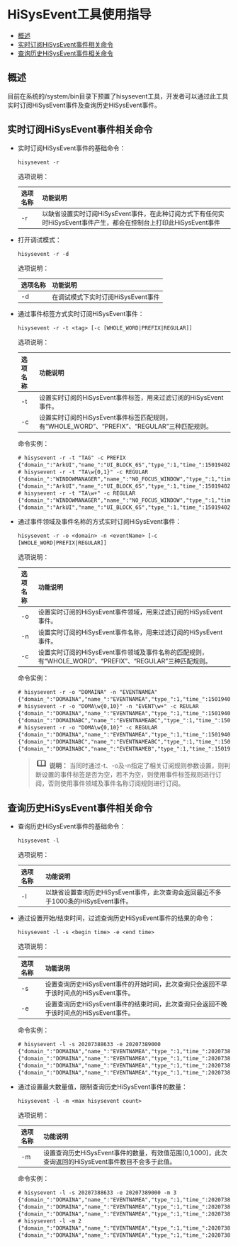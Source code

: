 # HiSysEvent工具使用指导<a name="ZH-CN_TOPIC_0000001231614021"></a>

-   [概述](#section1886702718521)
-   [实时订阅HiSysEvent事件相关命令](#section1210623418527)
-   [查询历史HiSysEvent事件相关命令](#section1210623418539)

## 概述<a name="section1886702718521"></a>

目前在系统的/system/bin目录下预置了hisysevent工具，开发者可以通过此工具实时订阅HiSysEvent事件及查询历史HiSysEvent事件。

## 实时订阅HiSysEvent事件相关命令<a name="section1210623418527"></a>

-   实时订阅HiSysEvent事件的基础命令：

    ```
    hisysevent -r
    ```

    选项说明：

    | 选项名称 | 功能说明  |
    | -------- | --------- |
    | -r&nbsp;        | 以缺省设置实时订阅HiSysEvent事件，在此种订阅方式下有任何实时HiSysEvent事件产生，都会在控制台上打印此HiSysEvent事件 |

-   打开调试模式：

    ```
    hisysevent -r -d
    ```

    选项说明：

    | 选项名称 | 功能说明  |
    | -------- | --------- |
    | -d       | 在调试模式下实时订阅HiSysEvent事件 |

-   通过事件标签方式实时订阅HiSysEvent事件：

    ```
    hisysevent -r -t <tag> [-c [WHOLE_WORD|PREFIX|REGULAR]]
    ```

    选项说明：

    | 选项名称 | 功能说明  |
    | -------- | --------- |
    | -t&nbsp;        | 设置实时订阅的HiSysEvent事件标签，用来过滤订阅的HiSysEvent事件。 |
    | -c&nbsp;        | 设置实时订阅的HiSysEvent事件标签匹配规则，有“WHOLE_WORD”、“PREFIX”、“REGULAR”三种匹配规则。 |

    命令实例：

    ```
    # hisysevent -r -t "TAG" -c PREFIX
    {"domain_":"ArkUI","name_":"UI_BLOCK_6S","type_":1,"time_":1501940269812,"tz_":"+0000","tag_":"TAG1","pid_":1428,"tid_":1452,"uid_":10001,"level_":"CRITICAL","info_":""}
    # hisysevent -r -t "TA\w{0,1}" -c REGULAR
    {"domain_":"WINDOWMANAGER","name_":"NO_FOCUS_WINDOW","type_":1,"time_":1501940269802,"tz_":"+0000","tag_":"TAG","pid_":1428,"tid_":1433,"uid_":10001,"level_":"CRITICAL","info_":""}
    {"domain_":"ArkUI","name_":"UI_BLOCK_6S","type_":1,"time_":1501940269812,"tz_":"+0000","tag_":"TAG1","pid_":1428,"tid_":1452,"uid_":10001,"level_":"CRITICAL","info_":""}
    # hisysevent -r -t "TA\w+" -c REGULAR
    {"domain_":"WINDOWMANAGER","name_":"NO_FOCUS_WINDOW","type_":1,"time_":1501940269802,"tz_":"+0000","tag_":"TAG","pid_":1428,"tid_":1433,"uid_":10001,"level_":"CRITICAL","info_":""}
    {"domain_":"ArkUI","name_":"UI_BLOCK_6S","type_":1,"time_":1501940269812,"tz_":"+0000","tag_":"TAG1","pid_":1428,"tid_":1452,"uid_":10001,"level_":"CRITICAL","info_":""}
    ```

-   通过事件领域及事件名称的方式实时订阅HiSysEvent事件：

    ```
    hisysevent -r -o <domain> -n <eventName> [-c [WHOLE_WORD|PREFIX|REGULAR]]
    ```

    选项说明：

    | 选项名称 | 功能说明  |
    | -------- | --------- |
    | -o       | 设置实时订阅的HiSysEvent事件领域，用来过滤订阅的HiSysEvent事件。 |
    | -n       | 设置实时订阅的HiSysEvent事件名称，用来过滤订阅的HiSysEvent事件。 |
    | -c       | 设置实时订阅的HiSysEvent事件领域及事件名称的匹配规则，有“WHOLE_WORD”、“PREFIX”、“REGULAR”三种匹配规则。 |

    命令实例：

    ```
    # hisysevent -r -o "DOMAINA" -n "EVENTNAMEA"
    {"domain_":"DOMAINA","name_":"EVENTNAMEA","type_":1,"time_":1501940269802,"tz_":"+0000","pid_":1428,"tid_":1333,"uid_":10002,"level_":"CRITICAL","info_":""}
    # hisysevent -r -o "DOMA\w{0,10}" -n "EVENT\w+" -c REULAR
    {"domain_":"DOMAINA","name_":"EVENTNAMEA","type_":1,"time_":1501940269802,"tz_":"+0000","pid_":1428,"tid_":1333,"uid_":10002,"level_":"CRITICAL","info_":""}
    {"domain_":"DOMAINABC","name_":"EVENTNAMEABC","type_":1,"time_":1501940269938,"tz_":"+0000","pid_":1428,"tid_":1336,"uid_":10002,"level_":"CRITICAL","info_":""}
    # hisysevent -r -o "DOMA\w{0,10}" -c REGULAR
    {"domain_":"DOMAINA","name_":"EVENTNAMEA","type_":1,"time_":1501940269802,"tz_":"+0000","pid_":1428,"tid_":1333,"uid_":10002,"level_":"CRITICAL","info_":""}
    {"domain_":"DOMAINABC","name_":"EVENTNAMEABC","type_":1,"time_":1501940269938,"tz_":"+0000","pid_":1428,"tid_":1336,"uid_":10002,"level_":"CRITICAL","info_":""}
    {"domain_":"DOMAINABC","name_":"EVENTNAMEB","type_":1,"time_":1501940279938,"tz_":"+0000","pid_":1428,"tid_":1344,"uid_":10002,"level_":"CRITICAL","info_":""}
    ```

    >![](../public_sys-resources/icon-note.gif) **说明：** 
    >当同时通过-t、-o及-n指定了相关订阅规则参数设置，则判断设置的事件标签是否为空，若不为空，则使用事件标签规则进行订阅，否则使用事件领域及事件名称订阅规则进行订阅。

## 查询历史HiSysEvent事件相关命令<a name="section1210623418539"></a>

-   查询历史HiSysEvent事件的基础命令：

    ```
    hisysevent -l
    ```

    选项说明：

    | 选项名称 | 功能说明  |
    | -------- | --------- |
    | -l       | 以缺省设置查询历史HiSysEvent事件，此次查询会返回最近不多于1000条的HiSysEvent事件。 |

-   通过设置开始/结束时间，过滤查询历史HiSysEvent事件的结果的命令：

    ```
    hisysevent -l -s <begin time> -e <end time>
    ```

    选项说明：

    | 选项名称 | 功能说明  |
    | -------- | --------- |
    | -s       | 设置查询历史HiSysEvent事件的开始时间，此次查询只会返回不早于该时间点的HiSysEvent事件。 |
    | -e       | 设置查询历史HiSysEvent事件的结束时间，此次查询只会返回不晚于该时间点的HiSysEvent事件。 |

    命令实例：

    ```
    # hisysevent -l -s 20207388633 -e 20207389000
    {"domain_":"DOMAINA","name_":"EVENTNAMEA","type_":1,"time_":20207388633,"tz_":"+0000","pid_":1428,"tid_":1333,"uid_":10002,"level_":"CRITICAL","info_":""}
    {"domain_":"DOMAINA","name_":"EVENTNAMEA","type_":1,"time_":20207388634,"tz_":"+0000","pid_":1428,"tid_":1333,"uid_":10002,"level_":"CRITICAL","info_":""}
    {"domain_":"DOMAINA","name_":"EVENTNAMEA","type_":1,"time_":20207388900,"tz_":"+0000","pid_":1428,"tid_":1333,"uid_":10002,"level_":"CRITICAL","info_":""}
    {"domain_":"DOMAINA","name_":"EVENTNAMEA","type_":1,"time_":20207389000,"tz_":"+0000","pid_":1428,"tid_":1333,"uid_":10002,"level_":"CRITICAL","info_":""}
    ```

-   通过设置最大数量值，限制查询历史HiSysEvent事件的数量：

    ```
    hisysevent -l -m <max hisysevent count>
    ```

    选项说明：

    | 选项名称 | 功能说明  |
    | -------- | --------- |
    | -m       | 设置查询历史HiSysEvent事件的数量，有效值范围[0,1000]，此次查询返回的HiSysEvent事件数目不会多于此值。 |

    命令实例：

    ```
    # hisysevent -l -s 20207388633 -e 20207389000 -m 3
    {"domain_":"DOMAINA","name_":"EVENTNAMEA","type_":1,"time_":20207388634,"tz_":"+0000","pid_":1428,"tid_":1333,"uid_":10002,"level_":"CRITICAL","info_":""}
    {"domain_":"DOMAINA","name_":"EVENTNAMEA","type_":1,"time_":20207388900,"tz_":"+0000","pid_":1428,"tid_":1333,"uid_":10002,"level_":"CRITICAL","info_":""}
    {"domain_":"DOMAINA","name_":"EVENTNAMEA","type_":1,"time_":20207389000,"tz_":"+0000","pid_":1428,"tid_":1333,"uid_":10002,"level_":"CRITICAL","info_":""}
    # hisysevent -l -m 2
    {"domain_":"DOMAINA","name_":"EVENTNAMEA","type_":1,"time_":20207388633,"tz_":"+0000","pid_":1428,"tid_":1333,"uid_":10002,"level_":"CRITICAL","info_":""}
    {"domain_":"DOMAINA","name_":"EVENTNAMEA","type_":1,"time_":20207388634,"tz_":"+0000","pid_":1428,"tid_":1333,"uid_":10002,"level_":"CRITICAL","info_":""}
    ```
